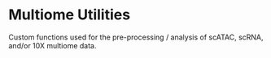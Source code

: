 # Multiome Utilities
Custom functions used for the pre-processing / analysis of scATAC, scRNA, and/or 10X multiome data.
